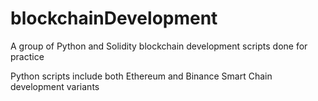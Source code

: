 # blockchainDevelopment
A group of Python and Solidity blockchain development scripts done for practice

Python scripts include both Ethereum and Binance Smart Chain development variants
